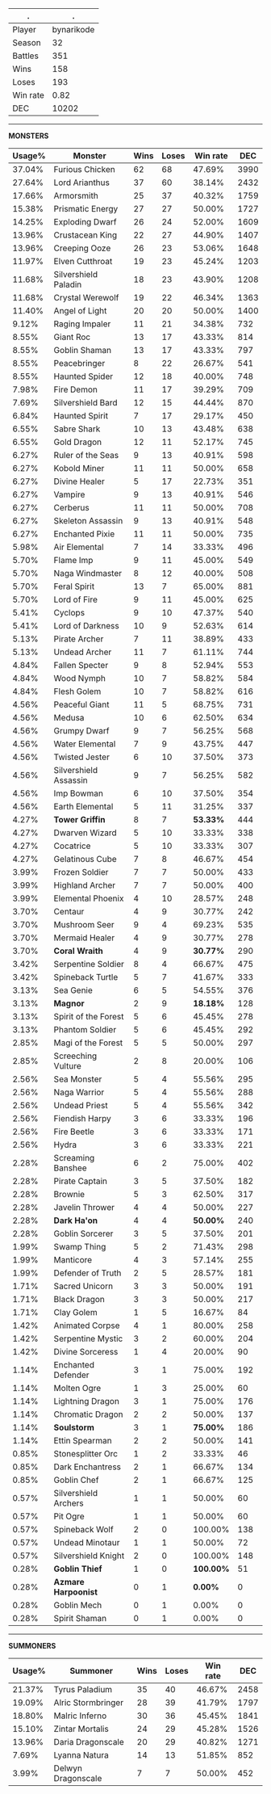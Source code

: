 .|.
|-|-
Player|bynarikode
Season|32
Battles|351
Wins|158
Loses|193
Win rate|0.82
DEC|10202

---
**MONSTERS**

Usage%|Monster|Wins|Loses|Win rate|DEC|
-|-|-|-|-|-|
37.04%|Furious Chicken|62|68|47.69%|3990|
27.64%|Lord Arianthus|37|60|38.14%|2432|
17.66%|Armorsmith|25|37|40.32%|1759|
15.38%|Prismatic Energy|27|27|50.00%|1727|
14.25%|Exploding Dwarf|26|24|52.00%|1609|
13.96%|Crustacean King|22|27|44.90%|1407|
13.96%|Creeping Ooze|26|23|53.06%|1648|
11.97%|Elven Cutthroat|19|23|45.24%|1203|
11.68%|Silvershield Paladin|18|23|43.90%|1208|
11.68%|Crystal Werewolf|19|22|46.34%|1363|
11.40%|Angel of Light|20|20|50.00%|1400|
9.12%|Raging Impaler|11|21|34.38%|732|
8.55%|Giant Roc|13|17|43.33%|814|
8.55%|Goblin Shaman|13|17|43.33%|797|
8.55%|Peacebringer|8|22|26.67%|541|
8.55%|Haunted Spider|12|18|40.00%|748|
7.98%|Fire Demon|11|17|39.29%|709|
7.69%|Silvershield Bard|12|15|44.44%|870|
6.84%|Haunted Spirit|7|17|29.17%|450|
6.55%|Sabre Shark|10|13|43.48%|638|
6.55%|Gold Dragon|12|11|52.17%|745|
6.27%|Ruler of the Seas|9|13|40.91%|598|
6.27%|Kobold Miner|11|11|50.00%|658|
6.27%|Divine Healer|5|17|22.73%|351|
6.27%|Vampire|9|13|40.91%|546|
6.27%|Cerberus|11|11|50.00%|708|
6.27%|Skeleton Assassin|9|13|40.91%|548|
6.27%|Enchanted Pixie|11|11|50.00%|735|
5.98%|Air Elemental|7|14|33.33%|496|
5.70%|Flame Imp|9|11|45.00%|549|
5.70%|Naga Windmaster|8|12|40.00%|508|
5.70%|Feral Spirit|13|7|65.00%|881|
5.70%|Lord of Fire|9|11|45.00%|625|
5.41%|Cyclops|9|10|47.37%|540|
5.41%|Lord of Darkness|10|9|52.63%|614|
5.13%|Pirate Archer|7|11|38.89%|433|
5.13%|Undead Archer|11|7|61.11%|744|
4.84%|Fallen Specter|9|8|52.94%|553|
4.84%|Wood Nymph|10|7|58.82%|584|
4.84%|Flesh Golem|10|7|58.82%|616|
4.56%|Peaceful Giant|11|5|68.75%|731|
4.56%|Medusa|10|6|62.50%|634|
4.56%|Grumpy Dwarf|9|7|56.25%|568|
4.56%|Water Elemental|7|9|43.75%|447|
4.56%|Twisted Jester|6|10|37.50%|373|
4.56%|Silvershield Assassin|9|7|56.25%|582|
4.56%|Imp Bowman|6|10|37.50%|354|
4.56%|Earth Elemental|5|11|31.25%|337|
4.27%|**Tower Griffin**|8|7|**53.33%**|444|
4.27%|Dwarven Wizard|5|10|33.33%|338|
4.27%|Cocatrice|5|10|33.33%|307|
4.27%|Gelatinous Cube|7|8|46.67%|454|
3.99%|Frozen Soldier|7|7|50.00%|433|
3.99%|Highland Archer|7|7|50.00%|400|
3.99%|Elemental Phoenix|4|10|28.57%|248|
3.70%|Centaur|4|9|30.77%|242|
3.70%|Mushroom Seer|9|4|69.23%|535|
3.70%|Mermaid Healer|4|9|30.77%|278|
3.70%|**Coral Wraith**|4|9|**30.77%**|290|
3.42%|Serpentine Soldier|8|4|66.67%|475|
3.42%|Spineback Turtle|5|7|41.67%|333|
3.13%|Sea Genie|6|5|54.55%|376|
3.13%|**Magnor**|2|9|**18.18%**|128|
3.13%|Spirit of the Forest|5|6|45.45%|278|
3.13%|Phantom Soldier|5|6|45.45%|292|
2.85%|Magi of the Forest|5|5|50.00%|297|
2.85%|Screeching Vulture|2|8|20.00%|106|
2.56%|Sea Monster|5|4|55.56%|295|
2.56%|Naga Warrior|5|4|55.56%|288|
2.56%|Undead Priest|5|4|55.56%|342|
2.56%|Fiendish Harpy|3|6|33.33%|196|
2.56%|Fire Beetle|3|6|33.33%|171|
2.56%|Hydra|3|6|33.33%|221|
2.28%|Screaming Banshee|6|2|75.00%|402|
2.28%|Pirate Captain|3|5|37.50%|182|
2.28%|Brownie|5|3|62.50%|317|
2.28%|Javelin Thrower|4|4|50.00%|227|
2.28%|**Dark Ha'on**|4|4|**50.00%**|240|
2.28%|Goblin Sorcerer|3|5|37.50%|201|
1.99%|Swamp Thing|5|2|71.43%|298|
1.99%|Manticore|4|3|57.14%|255|
1.99%|Defender of Truth|2|5|28.57%|181|
1.71%|Sacred Unicorn|3|3|50.00%|191|
1.71%|Black Dragon|3|3|50.00%|217|
1.71%|Clay Golem|1|5|16.67%|84|
1.42%|Animated Corpse|4|1|80.00%|258|
1.42%|Serpentine Mystic|3|2|60.00%|204|
1.42%|Divine Sorceress|1|4|20.00%|90|
1.14%|Enchanted Defender|3|1|75.00%|192|
1.14%|Molten Ogre|1|3|25.00%|60|
1.14%|Lightning Dragon|3|1|75.00%|176|
1.14%|Chromatic Dragon|2|2|50.00%|137|
1.14%|**Soulstorm**|3|1|**75.00%**|186|
1.14%|Ettin Spearman|2|2|50.00%|141|
0.85%|Stonesplitter Orc|1|2|33.33%|46|
0.85%|Dark Enchantress|2|1|66.67%|134|
0.85%|Goblin Chef|2|1|66.67%|125|
0.57%|Silvershield Archers|1|1|50.00%|60|
0.57%|Pit Ogre|1|1|50.00%|60|
0.57%|Spineback Wolf|2|0|100.00%|138|
0.57%|Undead Minotaur|1|1|50.00%|72|
0.57%|Silvershield Knight|2|0|100.00%|148|
0.28%|**Goblin Thief**|1|0|**100.00%**|51|
0.28%|**Azmare Harpoonist**|0|1|**0.00%**|0|
0.28%|Goblin Mech|0|1|0.00%|0|
0.28%|Spirit Shaman|0|1|0.00%|0|

---
**SUMMONERS**

Usage%|Summoner|Wins|Loses|Win rate|DEC|
-|-|-|-|-|-|
21.37%|Tyrus Paladium|35|40|46.67%|2458|
19.09%|Alric Stormbringer|28|39|41.79%|1797|
18.80%|Malric Inferno|30|36|45.45%|1841|
15.10%|Zintar Mortalis|24|29|45.28%|1526|
13.96%|Daria Dragonscale|20|29|40.82%|1271|
7.69%|Lyanna Natura|14|13|51.85%|852|
3.99%|Delwyn Dragonscale|7|7|50.00%|452|
